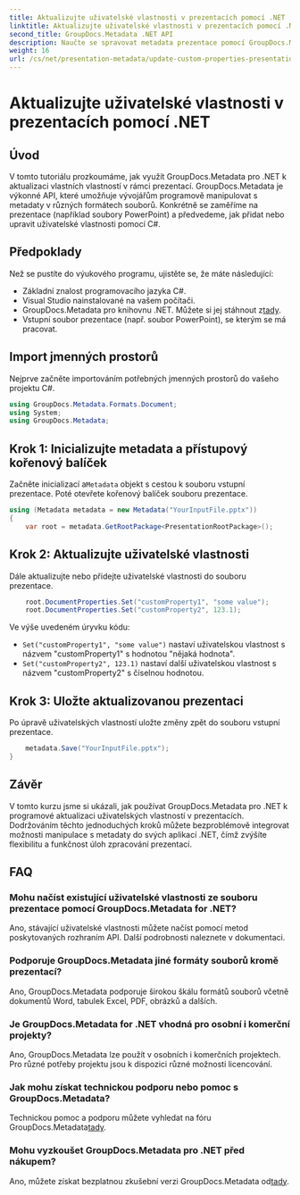 ```yaml
---
title: Aktualizujte uživatelské vlastnosti v prezentacích pomocí .NET
linktitle: Aktualizujte uživatelské vlastnosti v prezentacích pomocí .NET
second_title: GroupDocs.Metadata .NET API
description: Naučte se spravovat metadata prezentace pomocí GroupDocs.Metadata pro .NET. Efektivně aktualizujte uživatelské vlastnosti v souborech PowerPoint.
weight: 16
url: /cs/net/presentation-metadata/update-custom-properties-presentations/
---
```


# Aktualizujte uživatelské vlastnosti v prezentacích pomocí .NET

## Úvod
V tomto tutoriálu prozkoumáme, jak využít GroupDocs.Metadata pro .NET k aktualizaci vlastních vlastností v rámci prezentací. GroupDocs.Metadata je výkonné API, které umožňuje vývojářům programově manipulovat s metadaty v různých formátech souborů. Konkrétně se zaměříme na prezentace (například soubory PowerPoint) a předvedeme, jak přidat nebo upravit uživatelské vlastnosti pomocí C#.
## Předpoklady
Než se pustíte do výukového programu, ujistěte se, že máte následující:
- Základní znalost programovacího jazyka C#.
- Visual Studio nainstalované na vašem počítači.
-  GroupDocs.Metadata pro knihovnu .NET. Můžete si jej stáhnout z[tady](https://releases.groupdocs.com/metadata/net/).
- Vstupní soubor prezentace (např. soubor PowerPoint), se kterým se má pracovat.

## Import jmenných prostorů
Nejprve začněte importováním potřebných jmenných prostorů do vašeho projektu C#.
```csharp
using GroupDocs.Metadata.Formats.Document;
using System;
using GroupDocs.Metadata;
```
## Krok 1: Inicializujte metadata a přístupový kořenový balíček
 Začněte inicializací a`Metadata` objekt s cestou k souboru vstupní prezentace. Poté otevřete kořenový balíček souboru prezentace.
```csharp
using (Metadata metadata = new Metadata("YourInputFile.pptx"))
{
    var root = metadata.GetRootPackage<PresentationRootPackage>();
```
## Krok 2: Aktualizujte uživatelské vlastnosti
Dále aktualizujte nebo přidejte uživatelské vlastnosti do souboru prezentace.
```csharp
    root.DocumentProperties.Set("customProperty1", "some value");
    root.DocumentProperties.Set("customProperty2", 123.1);
```
Ve výše uvedeném úryvku kódu:
- `Set("customProperty1", "some value")` nastaví uživatelskou vlastnost s názvem "customProperty1" s hodnotou "nějaká hodnota".
- `Set("customProperty2", 123.1)` nastaví další uživatelskou vlastnost s názvem "customProperty2" s číselnou hodnotou.
## Krok 3: Uložte aktualizovanou prezentaci
Po úpravě uživatelských vlastností uložte změny zpět do souboru vstupní prezentace.
```csharp
    metadata.Save("YourInputFile.pptx");
}
```

## Závěr
V tomto kurzu jsme si ukázali, jak používat GroupDocs.Metadata pro .NET k programové aktualizaci uživatelských vlastností v prezentacích. Dodržováním těchto jednoduchých kroků můžete bezproblémově integrovat možnosti manipulace s metadaty do svých aplikací .NET, čímž zvýšíte flexibilitu a funkčnost úloh zpracování prezentací.

## FAQ
### Mohu načíst existující uživatelské vlastnosti ze souboru prezentace pomocí GroupDocs.Metadata for .NET?
Ano, stávající uživatelské vlastnosti můžete načíst pomocí metod poskytovaných rozhraním API. Další podrobnosti naleznete v dokumentaci.
### Podporuje GroupDocs.Metadata jiné formáty souborů kromě prezentací?
Ano, GroupDocs.Metadata podporuje širokou škálu formátů souborů včetně dokumentů Word, tabulek Excel, PDF, obrázků a dalších.
### Je GroupDocs.Metadata for .NET vhodná pro osobní i komerční projekty?
Ano, GroupDocs.Metadata lze použít v osobních i komerčních projektech. Pro různé potřeby projektu jsou k dispozici různé možnosti licencování.
### Jak mohu získat technickou podporu nebo pomoc s GroupDocs.Metadata?
 Technickou pomoc a podporu můžete vyhledat na fóru GroupDocs.Metadata[tady](https://forum.groupdocs.com/c/metadata/14).
### Mohu vyzkoušet GroupDocs.Metadata pro .NET před nákupem?
 Ano, můžete získat bezplatnou zkušební verzi GroupDocs.Metadata od[tady](https://releases.groupdocs.com/).